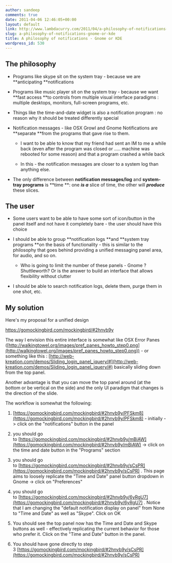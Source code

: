 ```yaml
---
author: sandeep
comments: true
date: 2011-04-06 12:46:05+00:00
layout: default
link: http://www.lambdacurry.com/2011/04/a-philosophy-of-notifications-gnome-or-kde/
slug: a-philosophy-of-notifications-gnome-or-kde
title: A philosophy of notifications - Gnome or KDE
wordpress_id: 530
---
```


## The philosophy





	
  * Programs like skype sit on the system tray - because we are **anticipating **notifications

	
  * Programs like music player sit on the system tray - because we want **fast access **to controls from multiple visual interface paradigms : multiple desktops, monitors, full-screen programs, etc.

	
  * Things like the time-and-date widget is also a notification program : no reason why it should be treated differently special

	
  * Notification messages - like OSX Growl and Gnome Notifications are **separate **from the programs that gave rise to them.

	
    * I want to be able to know that my friend had sent an IM to me a while back (even after the program was closed or ..... machine was rebooted for some reason) and that a program crashed a while back

	
    * In this - the notification messages are closer to a system log than anything else.




	
  * The only difference between **notification messages/log** and **system-tray programs** is **time **: one _**is a**_ slice of time, the other will _**produce**_ these slices.




## The user





	
  * Some users want to be able to have some sort of icon/button in the panel itself and not have it completely bare - the user should have this choice



	
  * I should be able to group **notification logs **and **system tray programs **on the basis of functionality - this is similar to the philosophy that goes behind providing a unified messaging panel area, for audio, and so on.

	
    * Who is going to limit the number of these panels - Gnome ? Shuttleworth? Or is the answer to build an interface that allows flexibility without clutter






	
  * I should be able to search notification logs, delete them, purge them in one shot, etc.




## My solution


Here's my proposal for a unified design

https://gomockingbird.com/mockingbird/#2hnvb9y

The way I envision this entire interface is somewhat like OSX Error Panes ([http://walkingtowel.org/images/pref_panes_howto_step0.png](http://walkingtowel.org/images/pref_panes_howto_step0.png)) - or something like this : [http://web-kreation.com/demos/Sliding_login_panel_jquery/#](http://web-kreation.com/demos/Sliding_login_panel_jquery/#) basically sliding down from the top panel.

Another advantage is that you can move the top panel around (at the bottom or be vertical on the side) and the only UI paradigm that changes is the direction of the slide.

The workflow is somewhat the following:



	
  1. [https://gomockingbird.com/mockingbird/#2hnvb9y/PFSkm8](https://gomockingbird.com/mockingbird/#2hnvb9y/PFSkm8) - initially -> click on the "notifications" button in the panel

	
  2. you should go to [https://gomockingbird.com/mockingbird/#2hnvb9y/mBiAW](https://gomockingbird.com/mockingbird/#2hnvb9y/mBiAW) -> click on the time and date button in the "Programs" section

	
  3. you should go to [https://gomockingbird.com/mockingbird/#2hnvb9y/sCsPR](https://gomockingbird.com/mockingbird/#2hnvb9y/sCsPR) . This page aims to loosely replicate the "Time and Date" panel button dropdown in Gnome -> click on "Preferences"

	
  4. you should go to [https://gomockingbird.com/mockingbird/#2hnvb9y/6yRgU7](https://gomockingbird.com/mockingbird/#2hnvb9y/6yRgU7) . Notice that I am changing the "default notification display on panel" from None to "Time and Date" as well as "Skype". Click on OK

	
  5. You should see the top panel now has the Time and Date and Skype buttons as well - effectively replicating the current behavior for those who prefer it. Click on the "Time and Date" button in the panel.

	
  6. You should have gone directly to step 3 [https://gomockingbird.com/mockingbird/#2hnvb9y/sCsPR](https://gomockingbird.com/mockingbird/#2hnvb9y/sCsPR)


